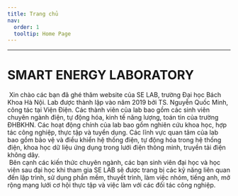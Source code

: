 ```yaml
---
title: Trang chủ
nav:
  order: 1
  tooltip: Home Page
---
```

---

# SMART ENERGY LABORATORY
&nbsp;Xin chào các bạn đã ghé thăm website của SE LAB, trường Đại học Bách Khoa Hà Nội. Lab được thành lập vào năm 2019 bởi TS. Nguyễn Quốc Minh, công tác tại Viện Điện. Các thành viên của lab bao gồm các sinh viên chuyên ngành điện, tự động hóa, kinh tế năng lượng, toán tin của trường ĐHBKHN. Các hoạt động chính của lab bao gồm nghiên cứu khoa học, hợp tác công nghiệp, thực tập và tuyển dụng. Các lĩnh vực quan tâm của lab bao gồm bảo vệ và điều khiển hệ thống điện, tự động hóa trong hệ thống điện, khoa học dữ liệu ứng dụng trong lưới điện thông minh, truyền tải điện không dây. <br>
&nbsp;Bên cạnh các kiến thức chuyên ngành, các bạn sinh viên đại học và học viên sau đại học khi tham gia SE LAB sẽ được trang bị các kỹ năng liên quan đến lập trình, sử dụng phần mềm, thuyết trình, làm việc nhóm, tiếng anh, mở rộng mạng lưới cơ hội thực tập và việc làm với các đối tác công nghiệp.


